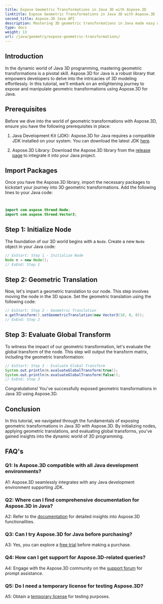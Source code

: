 ```yaml
---
title: Expose Geometric Transformations in Java 3D with Aspose.3D
linktitle: Expose Geometric Transformations in Java 3D with Aspose.3D
second_title: Aspose.3D Java API
description: Mastering 3D geometric transformations in Java made easy with Aspose.3D. Learn to manipulate nodes, apply translations, and evaluate global transforms.
type: docs
weight: 13
url: /java/geometry/expose-geometric-transformations/
---
```

## Introduction

In the dynamic world of Java 3D programming, mastering geometric transformations is a pivotal skill. Aspose.3D for Java is a robust library that empowers developers to delve into the intricacies of 3D modeling effortlessly. In this tutorial, we'll embark on an enlightening journey to expose and manipulate geometric transformations using Aspose.3D for Java.

## Prerequisites

Before we dive into the world of geometric transformations with Aspose.3D, ensure you have the following prerequisites in place:

1. Java Development Kit (JDK): Aspose.3D for Java requires a compatible JDK installed on your system. You can download the latest JDK [here](https://www.oracle.com/java/technologies/javase-downloads.html).

2. Aspose.3D Library: Download the Aspose.3D library from the [release page](https://releases.aspose.com/3d/java/) to integrate it into your Java project.

## Import Packages

Once you have the Aspose.3D library, import the necessary packages to kickstart your journey into 3D geometric transformations. Add the following lines to your Java code:

```java


import com.aspose.threed.Node;
import com.aspose.threed.Vector3;
```

## Step 1: Initialize Node

The foundation of our 3D world begins with a `Node`. Create a new `Node` object in your Java code:

```java
// ExStart: Step 1 - Initialize Node
Node n = new Node();
// ExEnd: Step 1
```

## Step 2: Geometric Translation

Now, let's impart a geometric translation to our node. This step involves moving the node in the 3D space. Set the geometric translation using the following code:

```java
// ExStart: Step 2 - Geometric Translation
n.getTransform().setGeometricTranslation(new Vector3(10, 0, 0));
// ExEnd: Step 2
```

## Step 3: Evaluate Global Transform

To witness the impact of our geometric transformation, let's evaluate the global transform of the node. This step will output the transform matrix, including the geometric transformation:

```java
// ExStart: Step 3 - Evaluate Global Transform
System.out.println(n.evaluateGlobalTransform(true));
System.out.println(n.evaluateGlobalTransform(false));
// ExEnd: Step 3
```

Congratulations! You've successfully exposed geometric transformations in Java 3D using Aspose.3D.

## Conclusion

In this tutorial, we navigated through the fundamentals of exposing geometric transformations in Java 3D with Aspose.3D. By initializing nodes, applying geometric translations, and evaluating global transforms, you've gained insights into the dynamic world of 3D programming.

## FAQ's

### Q1: Is Aspose.3D compatible with all Java development environments?

A1: Aspose.3D seamlessly integrates with any Java development environment supporting JDK.

### Q2: Where can I find comprehensive documentation for Aspose.3D in Java?

A2: Refer to the [documentation](https://reference.aspose.com/3d/java/) for detailed insights into Aspose.3D functionalities.

### Q3: Can I try Aspose.3D for Java before purchasing?

A3: Yes, you can explore a [free trial](https://releases.aspose.com/) before making a purchase.

### Q4: How can I get support for Aspose.3D-related queries?

A4: Engage with the Aspose.3D community on the [support forum](https://forum.aspose.com/c/3d/18) for prompt assistance.

### Q5: Do I need a temporary license for testing Aspose.3D?

A5: Obtain a [temporary license](https://purchase.aspose.com/temporary-license/) for testing purposes.

